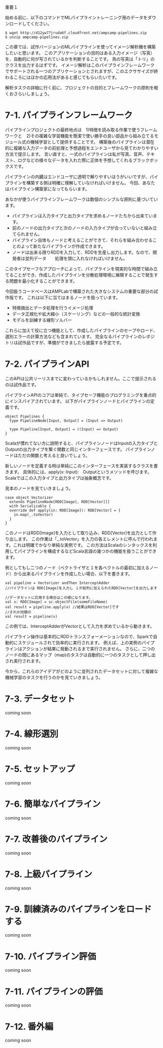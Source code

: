 重要１

始める前に、以下のコマンドでMLパイプライントレーニング用のデータをダウンロードしてください。

```
$ wget http://d12yw77jruda6f.cloudfront.net/ampcamp-pipelines.zip
$ unzip ampcamp-pipelines.zip
```

この章では、試作バージョンのMLパイプラインを使ってイメージ解析機を構築したいと思います。
このアプリケーションの目的はある入力イメージ（写真）を、自動的に何が写されているかを判断することです。
鳥の写真は「トリ」のクラスを出力するはずです。
イメージ解析はこのパイプラインフレームワークでサポートされる一つのアプリケーションとされますが、このエクササイズが終わるころにはほかの応用法があると感じてもらいたいです。

解析タスクの詳細に行く前に、プロジェクトの目的とフレームワークの原則を軽くおさらいしましょう。

# 7-1. パイプラインフレームワーク
パイプラインプロジェクトの最終地点は　1)特徴を読み取る作業で使うフレームワークと　2)その複雑な学習機能を簡潔で使い勝手の良い部品から組み立てるモジュール式の機械学習として提供することです。
構築後のパイプラインは潜在的に複雑な入力データの前処理と予想過程をエンドユーザから見てわかりやすい方法で提示します。
言い直すと、一式のパイプラインは私が写真、音声、テキスト、ログなどの様々なデータを入れた際に正体を予想してくれるブラックボックスです。

パイプラインの内臓はエンドユーザに透明で解りやすいほうがいいですが、パイプラインを構築する側は明確に理解していなければいけません。
今回、あなたはパイプライン構築家になってもらいます。

あなかが使うパイプラインフレームワークは数個のシンプルな原則に基づいています。

- パイプラインは入力タイプと出力タイプを求めるノードたちから出来ています。
- 前のノードの出力タイプと次のノードの入力タイプが合っていないと組み立てられません。
- パイプライン自体もノードと考えることができて、それらを組み合わせることのよって新たなパイプラインが作成できます。
- ノードは出来る限りRDDを入力して、RDDを生産し出力します。なので、開発者は並列データ　　処理を頭に入れなければいけません。

このタイプセーフなアプローチによって、パイプラインを現実的な時間で組み立てることができ、作成したパイプラインを分散処理環境に展開することで発生する問題を最小化することができます。

今回扱うコードベースはAMPLabで構築された大きなシステムの重要な部分の試作版です。
これは以下に当てはまるノードを扱っています。

- 特徴摘出とデータ処理を行うイメージ処理
- データ正規化や拡大縮小（スケーリング）などの一般的な統計変換
- モデルを訓練する線形ソルバー

これらに加えて役に立つ機能として、作成したパイプラインのセーブやロード、選別エラーの計算方法なども含まれています。
完全なるパイプラインのレポジトリは試作品ですが、準備ができましたら披露する予定です。


# 7-2. パイプラインAPI
このAPIは公共リーリスまでに変わっているかもしれません。ここで提示されるのは試作品です。

パイプラインAPIのコアは単純で、タイプセーフ機能のプログラミングを重点的にインスパイアされています。
以下がパイプラインノードとパイプラインの定義です。

```
object Pipelines {
  type PipelineNode[Input, Output] = (Input => Output)

  type Pipeline[Input, Output] = ((Input) => Output)
}
```

Scalaが慣れてない方に説明すると、パイプラインノードはInputの入力タイプとOutputの出力タイプを繋ぐ関数と同じインターフェースです。
パイプラインノードはただの関数と考えると良いでしょう。

新しいノードを定義する時は単純にこのインターフェースを実装するクラスを書きます。
具体的には、apply(x: Input):　Outputというメソッドを呼びます。
Scalaではこの入力タイプと出力タイプは抽象概念です。

見本のノードを見ていきましょう。

```
case object Vectorizer 
  extends PipelineNode[RDD[Image], RDD[Vector]]] 
  with Serializable {
  override def apply(in: RDD[Image]): RDD[Vector] = {
    in.map(_.toVector)
  }
}
```

このノードはRDD[Image]を入力として取り込み、RDD[Vector]を出力として作り出します。
この作業は「_.toVector」を入力の各エレメントに呼んで行われます。これは明確でかなり単純な実例です。
この方法はScalaのシンタックスを利用してパイプラインを構成するなどScala言語の幾つかの機能を扱うことができます。

例としてもし二つのノード（ベクトライザと１を各ベクトルの最初に加えるノード）から出来るパイプラインを作成したい場合、以下を書きます。

```
val pipeline = Vectorizer andThen InterceptAdder 
//パイプラインは RDD[Image]を入力し １が前列に加えられたRDD[Vector]を出力します

//データセットに応用する場合はこの様になります。
val x: RDD[Image] = sc.objectFile(someFileName)
val result = pipeline.apply(x) //結果はRDD[Vector]です
//それか同類の
val result = pipeline(x)
```

この例では、InterceptAdderがVectorとして入力を求めているから動きます。

パイプライン操作は基本的にRDDトランスフォーメーションなので、Sparkで自動的にスケジュールされて効率的に実行されます。
例えば、上の実例のパイプラインはアクションが結果に発動されるまで実行されません。
さらに、二つのノードの間にあるマップ（map)のタスクは自動的に一つのタスクとして押し出され実行されます。

今から、これらのアイデアがどのように並列されたデータセットに対して複雑な機械学習のタスクを行うのかを見ていきましょう。


# 7-3. データセット
coming soon
# 7-4. 線形選別
coming soon
# 7-5. セットアップ
coming soon
# 7-6. 簡単なパイプライン
coming soon
# 7-7. 改善後のパイプライン
coming soon
# 7-8. 上級パイプライン
coming soon
# 7-9. 訓練済みのパイプラインをロードする
coming soon
# 7-10. パイプライン評価
coming soon
# 7-11. パイプラインの評価
coming soon
# 7-12. 番外編
coming soon
